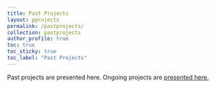 ```yaml
---
title: Past Projects
layout: pprojects
permalink: /pastprojects/
collection: pastprojects
author_profile: true
toc: true
toc_sticky: true
toc_label: "Past Projects"
---
```


Past projects are presented here. Ongoing projects are [presented here.](/projects/)